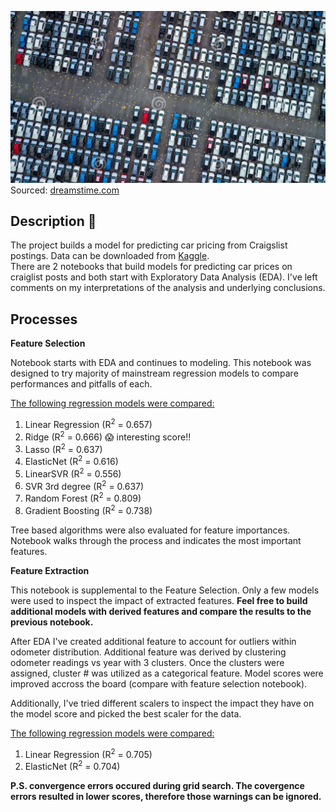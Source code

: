 ![cars](../images/cars.jpg)
Sourced: [dreamstime.com](https://www.dreamstime.com/photos-images/sale-car.html)

## Description 🚗
The project builds a model for predicting car pricing from Craigslist postings.  Data can be downloaded from [Kaggle](https://www.kaggle.com/austinreese/craigslist-carstrucks-data).  
There are 2 notebooks that build models for predicting car prices on craiglist posts and both start with Exploratory Data Analysis (EDA).  I've left comments on my interpretations of the analysis and underlying conclusions.  

## Processes

<b>Feature Selection</b>

Notebook starts with EDA and continues to modeling.  This notebook was designed to try majority of mainstream regression models to compare performances and pitfalls of each.

<ins>The following regression models were compared:</ins>
1. Linear Regression (R<sup>2</sup> = 0.657)
2. Ridge (R<sup>2</sup> = 0.666) 😱 interesting score!!
3. Lasso (R<sup>2</sup> = 0.637)
4. ElasticNet (R<sup>2</sup> = 0.616)
5. LinearSVR (R<sup>2</sup> = 0.556)
6. SVR 3rd degree (R<sup>2</sup> = 0.637)
7. Random Forest (R<sup>2</sup> = 0.809)
8. Gradient Boosting (R<sup>2</sup> = 0.738)

Tree based algorithms were also evaluated for feature importances.  Notebook walks through the process and indicates the most important features.


<b>Feature Extraction</b>

This notebook is supplemental to the Feature Selection.  Only a few models were used to inspect the impact of extracted features.  <b>Feel free to build additional models with derived features and compare the results to the previous notebook.</b>

After EDA I've created additional feature to account for outliers within odometer distribution.  Additional feature was derived by clustering odometer readings vs year with 3 clusters.  Once the clusters were assigned, cluster # was utilized as a categorical feature.  Model scores were improved accross the board (compare with feature selection notebook).  

Additionally, I've tried different scalers to inspect the impact they have on the model score and picked the best scaler for the data.

<ins>The following regression models were compared:</ins>
1. Linear Regression (R<sup>2</sup> = 0.705)
2. ElasticNet (R<sup>2</sup> = 0.704)


<b>P.S. convergence errors occured during grid search. The covergence errors resulted in lower scores, therefore those warnings can be ignored.</b>
